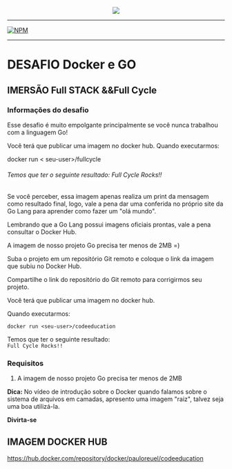 <p align="center">
  <a href="https://imersao.fullcycle.com.br/evento/" target="blank"><img src="https://events-fullcycle.s3.amazonaws.com/events-fullcycle/media/images/b68b976e7d1f4e04b70b1507bffeda28.png"/></a>
</p>


<HR WIDTH=100%>

[![NPM](https://img.shields.io/npm/l/react)](https://github.com/PauloAlecio/Curso-FullCicle-2.0/blob/main/LICENSE) 


<HR WIDTH=100%>

# DESAFIO Docker e GO

## IMERSÃO Full STACK &&Full Cycle

### Informações do desafio
Esse desafio é muito empolgante principalmente se você nunca trabalhou com a linguagem Go!


Você terá que publicar uma imagem no docker hub. Quando executarmos:


docker run < seu-user>/fullcycle


###### Temos que ter o seguinte resultado: Full Cycle Rocks!!


Se você perceber, essa imagem apenas realiza um print da mensagem como resultado final, logo,
vale a pena dar uma conferida no próprio site da Go Lang para aprender como fazer um "olá mundo".


Lembrando que a Go Lang possui imagens oficiais prontas, vale a pena consultar o Docker Hub.

A imagem de nosso projeto Go precisa ter menos de 2MB =)


Suba o projeto em um repositório Git remoto e coloque o link da imagem que subiu no Docker Hub.


Compartilhe o link do repositório do Git remoto para corrigirmos seu projeto.


Você terá que publicar uma imagem no docker hub.

Quando executarmos:
~~~
docker run <seu-user>/codeeducation
~~~

Temos que ter o seguinte resultado:  
`Full Cycle Rocks!!`

### Requisitos

1. A imagem de nosso projeto Go precisa ter menos de 2MB

**Dica:** No vídeo de introdução sobre o Docker quando falamos sobre o sistema de arquivos em camadas, apresento uma imagem "raiz", talvez seja uma boa utilizá-la.

**Divirta-se**

## IMAGEM DOCKER HUB
<https://hub.docker.com/repository/docker/pauloreuel/codeeducation>  





